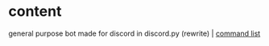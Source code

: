 # content
general purpose bot made for discord in discord.py (rewrite) | [command list](https://give-speed-money.ml/otherstuff/content)
